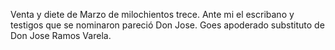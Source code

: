 Venta y diete de Marzo de milochientos trece. Ante mi el escribano y testigos que se nominaron pareció Don Jose. Goes apoderado substituto de Don Jose Ramos Varela.